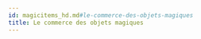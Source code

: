 ```yaml
---
id: magicitems_hd.md#le-commerce-des-objets-magiques
title: Le commerce des objets magiques
---
```


